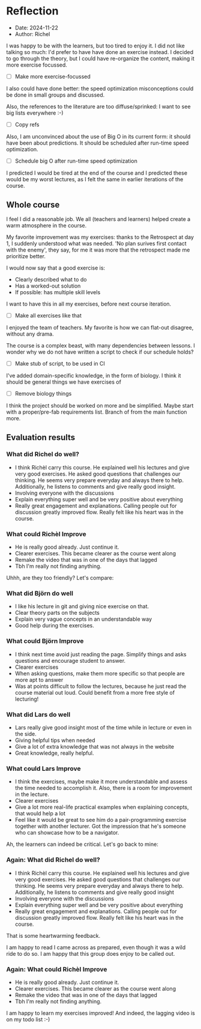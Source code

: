 # Reflection

- Date: 2024-11-22
- Author: Richel

I was happy to be with the learners, but too tired to
enjoy it. I did not like talking so much: I'd prefer
to have have done an exercise instead. I decided to go through the
theory, but I could have re-organize the content,
making it more exercise focussed. 

- [ ] Make more exercise-focussed

I also could have done better: the speed optimization misconceptions
could be done in small groups and discussed.

Also, the references
to the literature are too diffuse/sprinked:
I want to see big lists everywhere :-)

- [ ] Copy refs

Also, I am unconvinced about the use of Big O in its current
form: it should have been about predictions.
It should be scheduled after run-time speed optimization.

- [ ] Schedule big O after run-time speed optimization

I predicted I would be tired at the end of the course and I predicted
these would be my worst lectures, as I felt the same in earlier
iterations of the course.

## Whole course

I feel I did a reasonable job.
We all (teachers and learners) helped create a warm atmosphere in the course.

My favorite improvement was my exercises: thanks to the Retrospect at day 1,
I suddenly understood what was needed. 'No plan surives first contact with
the enemy', they say, for me it was more that the retrospect made me
prioritize better. 

I would now say that a good exercise is:

- Clearly described what to do
- Has a worked-out solution
- If possible: has multiple skill levels

I want to have this in all my exercises, before next course iteration.

- [ ] Make all exercises like that

I enjoyed the team of teachers. My favorite is how we can flat-out
disagree, without any drama.

The course is a complex beast, with many dependencies between lessons.
I wonder why we do not have written a script to check if our schedule holds?

- [ ] Make stub of script, to be used in CI

I've added domain-specific knowledge, in the form of biology.
I think it should be general things we have exercises of

- [ ] Remove biology things

I think the project should be worked on more and be simplified.
Maybe start with a proper/pre-fab requirements list.
Branch of from the main function more.

## Evaluation results

### What did Richel do well?

- I think Richèl carry this course. He explained well his lectures and give very good exercises. He asked good questions that challenges our thinking. He seems very prepare everyday and always there to help. Additionally, he listens to comments and give really good insight. 
- Involving everyone with the discussions
- Explain everything super well and be very positive about everything
- Really great engagement and explanations. Calling people out for discussion greatly improved flow. Really felt like his heart was in the course.

### What could Richèl Improve

- He is really good already. Just continue it. 
- Clearer exercises. This became clearer as the course went along
- Remake the video that was in one of the days that lagged
- Tbh I'm really not finding anything.

Uhhh, are they too friendly? Let's compare:

### What did Björn do well

- I like his lecture in git and giving nice exercise on that. 
- Clear theory parts on the subjects
- Explain very vague concepts in an understandable way
- Good help during the exercises.

### What could Björn Improve

- I think next time avoid just reading the page. Simplify things and asks questions and encourage student to answer.
- Clearer exercises
- When asking questions, make them more specific so that people are more apt to answer
- Was at points difficult to follow the lectures, because he just read the course material out loud. Could benefit from a more free style of lecturing! 

### What did Lars do well

- Lars really give good insight most of the time while in lecture or even in the side. 
- Giving helpful tips when needed
- Give a lot of extra knowledge that was not always in the website
- Great knowledge, really helpful. 

###  What could Lars Improve

- I think the exercises, maybe make it more understandable and assess the time needed to accomplish it. Also, there is a room for improvement in the lecture. 
- Clearer exercises
- Give a lot more real-life practical examples when explaining concepts, that would help a lot
- Feel like it would be great to see him do a pair-programming exercise together with another lecturer. Got the impression that he's someone who can showcase how to be a navigator.

Ah, the learners can indeed be critical. Let's go back to mine:

### Again: What did Richel do well?

- I think Richèl carry this course. 
  He explained well his lectures and give very good exercises. 
  He asked good questions that challenges our thinking. 
  He seems very prepare everyday and always there to help. 
  Additionally, he listens to comments and give really good insight
- Involving everyone with the discussions
- Explain everything super well and be very positive about everything
- Really great engagement and explanations.
  Calling people out for discussion greatly improved flow.
  Really felt like his heart was in the course.

That is some heartwarming feedback.

I am happy to read I came across as prepared, even though it was a
wild ride to do so. I am happy that this group does enjoy to be called
out.

### Again: What could Richèl Improve

- He is really good already. Just continue it. 
- Clearer exercises. This became clearer as the course went along
- Remake the video that was in one of the days that lagged
- Tbh I'm really not finding anything.

I am happy to learn my exercises improved!
And indeed, the lagging video is on my todo list :-)


